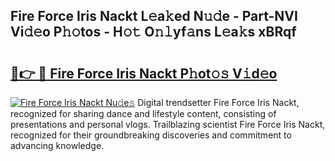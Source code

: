 ## Fire Force Iris Nackt L𝚎a𝚔ed N𝚞𝚍e - Part-NVI Vi𝚍𝚎o P𝚑𝚘tos - H𝚘𝚝 O𝚗𝚕yf𝚊ns L𝚎a𝚔s xBRqf

# <h2><a href="http://kf5xhci.oniu.top/?m=Fire+Force+Iris+Nackt">🔗👉 🔴 Fire Force Iris Nackt P𝚑ot𝚘𝚜 V𝚒d𝚎o</a></h2>

[![Fire Force Iris Nackt Nu𝚍e𝚜](https://i.imgur.com/0qMVB7G.gif)](http://kf5xhci.oniu.top/?m=Fire+Force+Iris+Nackt)
Digital trendsetter Fire Force Iris Nackt, recognized for sharing dance and lifestyle content, consisting of presentations and personal vlogs. Trailblazing scientist Fire Force Iris Nackt, recognized for their groundbreaking discoveries and commitment to advancing knowledge.  
